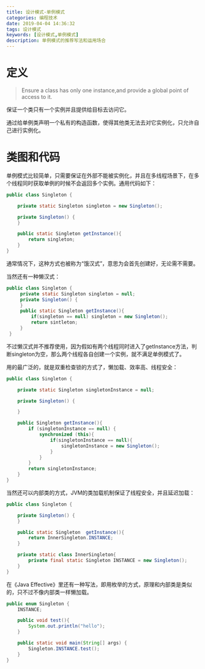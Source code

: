 ```yaml
---
title: 设计模式-单例模式
categories: 编程技术
date: 2019-04-04 14:36:32
tags: 设计模式
keywords: [设计模式,单例模式]
description: 单例模式的推荐写法和运用场合
---
```


# 定义

> Ensure a class has only one instance,and provide a global point of access to it.

保证一个类只有一个实例并且提供给目标去访问它。

通过给单例类声明一个私有的构造函数，使得其他类无法去对它实例化，只允许自己进行实例化。

<!--more-->

# 类图和代码

单例模式比较简单，只需要保证在外部不能被实例化，并且在多线程场景下，在多个线程同时获取单例的时候不会返回多个实例。通用代码如下：

```java
public class Singleton {

    private static Singleton singleton = new Singleton();

    private Singleton() {
    }

    public static Singleton getInstance(){
        return singleton;
    }
}
```

通常情况下，这种方式也被称为“饿汉式”，意思为会首先创建好，无论需不需要。

当然还有一种懒汉式：

```java
public class Singleton {
     private static Singleton singleton = null;
     private Singleton() {
     }
     public static Singleton getInstance(){
         if(singleton == null) singleton = new Singleton();
         return sintleton;
     }
 }
```

不过懒汉式并不推荐使用，因为假如有两个线程同时进入了getInstance方法，判断singleton为空，那么两个线程各自创建一个实例，就不满足单例模式了。

用的最广泛的，就是双重检查锁的方式了，懒加载、效率高、线程安全：

```java
public class Singleton {

    private static Singleton singletonInstance = null;

    private Singleton() {

    }

    public Singleton getInstance(){
        if (singletonInstance == null) {
            synchronized (this){
                if(singletonInstance == null){
                    singletonInstance = new Singleton();
                }
            }
        }
        return singletonInstance;
    }
}
```

当然还可以内部类的方式，JVM的类加载机制保证了线程安全，并且延迟加载：

```java
public class Singleton {

    private Singleton() {
    }

    public static Singleton  getInstance(){
        return InnerSingleton.INSTANCE;
    }

    private static class InnerSingleton{
        private final static Singleton INSTANCE = new Singleton();
    }
}
```

在《Java Effective》里还有一种写法，即用枚举的方式，原理和内部类是类似的，只不过不像内部类一样懒加载。

```java
public enum Singleton {
    INSTANCE;

    public void test(){
        System.out.println("hello");
    }

    public static void main(String[] args) {
        Singleton.INSTANCE.test();
    }
}
```


